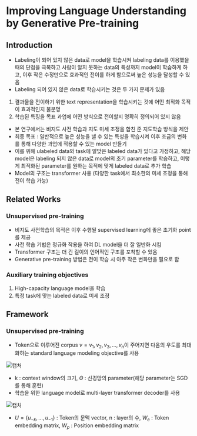 # Improving Language Understanding by Generative Pre-training

## Introduction
- Labeling이 되어 있지 않은 data로 model을 학습시켜 labeling data를 이용했을 때의 단점을 극복하고 사람이 알지 못하는 data의 특성까지 model이 학습하게 하고, 이후 작은 수정만으로 효과적인 전이를 하게 함으로써 높은 성능을 달성할 수 있음 
- Labeling 되어 있지 않은 data로 학습시키는 것은 두 가지 문제가 있음
1. 결과물을 전이하기 위한 text representation을 학습시키는 것에 어떤 최적화 목적이 효과적인지 불분명
2. 학습된 특징을 목표 과업에 어떤 방식으로 전이할지 명확히 정의되어 있지 않음

- 본 연구에서는 비지도 사전 학습과 지도 미세 조정을 합친 준 지도학습 방식을 제안
- 최종 목표 : 일반적으로 높은 성능을 낼 수 있는 특성을 학습시켜 이후 조금의 변화를 통해 다양한 과업에 적용할 수 있는 model 만들기
- 이를 위해 ulabeled data와 task에 알맞은 labeled data가 있다고 가정하고, 해당 model은 labeling 되지 않은 data로 model의 초기 parameter를 학습하고, 이렇게 최적화된 parameter를 원하는 목적에 맞게 labeled data로 추가 학습
- Model의 구조는 transformer 사용 (다양한 task에서 최소한의 미세 조정을 통해 전이 학습 가능)

## Related Works

### Unsupervised pre-training
- 비지도 사전학습의 목적은 이후 수행될 supervised learning에 좋은 초기화 point를 제공
- 사전 학습 기법은 정규화 작용을 하여 DL model을 더 잘 일반화 시킴
- Transformer 구조는 더 긴 길이의 언어적인 구조를 포착할 수 있음
- Generative pre-training 방법은 전이 학습 시 아주 작은 변화만을 필요로 함

### Auxiliary training objectives

1. High-capacity language model을 학습
2. 특정 task에 맞는 labeled data로 미세 조정

## Framework

### Unsupervised pre-training
- Token으로 이루어진 corpus $v={v_1, v_2, v_3,...,v_n}$이 주어지면 다음의 우도를 최대화하는 standard language modeling objective를 사용

![캡처](https://user-images.githubusercontent.com/80622859/193550418-2f059dba-e204-43ee-8c69-16d4925b3eef.PNG)

- k : context window의 크기, $\Theta$ : 신경망의 parameter(해당 parameter는 SGD를 통해 훈련)
- 학습을 위한 language model로 multi-layer transformer decoder를 사용

![캡처](https://user-images.githubusercontent.com/80622859/193550770-9095a0dd-22ed-4b72-9dba-200979f34111.PNG)

- $U = \{u_{-k},...,u_{-1}\}$ : Token의 문맥 vector, n : layer의 수, $W_e$ : Token embedding matrix, $W_p$ : Position embedding matrix

### 


